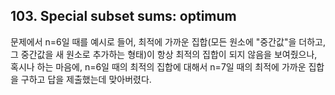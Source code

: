 ## 103. Special subset sums: optimum

문제에서 n=6일 때를 예시로 들어, 최적에 가까운 집합(모든 원소에 "중간값"을 더하고, 그 중간값을 새 원소로 추가하는 형태)이 항상 최적의 집합이 되지 않음을 보여줬으나, 혹시나 하는 마음에, n=6일 때의 최적의 집합에 대해서 n=7일 때의 최적에 가까운 집합을 구하고 답을 제출했는데 맞아버렸다.
